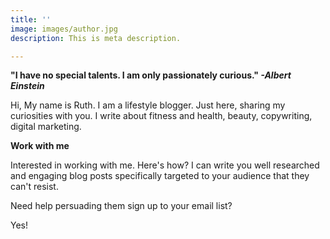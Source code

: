 ```yaml
---
title: ''
image: images/author.jpg
description: This is meta description.

---
```

**"I have no special talents. I am only passionately curious." _-Albert Einstein_**

Hi, My name is Ruth. I am a lifestyle blogger. Just here, sharing my curiosities with you. I write about fitness and health, beauty, copywriting, digital marketing. 

**Work with me**

Interested in working with me. Here's how? I can write you well researched and engaging blog posts specifically targeted to your audience that they can't resist.

Need help persuading them sign up to your email list?

Yes!